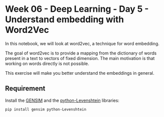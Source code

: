 # Week 06 - Deep Learning - Day 5 - Understand embedding with Word2Vec


In this notebook, we will look at word2vec, a technique for word embedding.

The goal of word2vec is to provide a mapping from the dictionary of words present in a text to vectors of fixed dimension. The main motivation is that working on words directly is not possible.

This exercise will make you better understand the embeddings in general.

## Requirement

Install the [GENSIM](https://radimrehurek.com/gensim/) and the [python-Levenshtein](https://github.com/ztane/python-Levenshtein) libraries:

```bash
pip install gensim python-Levenshtein
```
